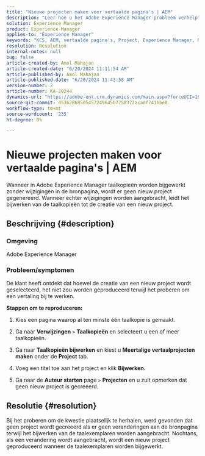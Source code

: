 ```yaml
---
title: "Nieuwe projecten maken voor vertaalde pagina's | AEM"
description: "Leer hoe u het Adobe Experience Manager-probleem verhelpt wanneer er geen nieuw project wordt gemaakt tijdens het bijwerken van de taalkopieën."
solution: Experience Manager
product: Experience Manager
applies-to: "Experience Manager"
keywords: "KCS, AEM, vertaalde pagina's, Project, Experience Manager, Meerdere talen, Referenties, taalkopieën"
resolution: Resolution
internal-notes: null
bug: false
article-created-by: Amol Mahajan
article-created-date: "6/20/2024 11:11:54 AM"
article-published-by: Amol Mahajan
article-published-date: "6/20/2024 11:43:58 AM"
version-number: 2
article-number: KA-20244
dynamics-url: "https://adobe-ent.crm.dynamics.com/main.aspx?forceUCI=1&pagetype=entityrecord&etn=knowledgearticle&id=f9ced0e5-f52e-ef11-840a-000d3a3764e0"
source-git-commit: d5362868505457249645b7758372acadf741bbe0
workflow-type: tm+mt
source-wordcount: '235'
ht-degree: 0%

---
```


# Nieuwe projecten maken voor vertaalde pagina&#39;s | AEM


Wanneer in Adobe Experience Manager taalkopieën worden bijgewerkt zonder wijzigingen in de bronpagina, wordt er geen nieuw project gegenereerd. Wanneer echter wijzigingen worden aangebracht, leidt het bijwerken van de taalkopieën tot de creatie van een nieuw project.

## Beschrijving {#description}


### <b>Omgeving</b>

Adobe Experience Manager



### <b>Probleem/symptomen</b>

De klant heeft ontdekt dat hoewel de creatie van een nieuw project wordt geselecteerd, het niet zou worden geproduceerd terwijl het proberen om een vertaling bij te werken.

<b>Stappen om te reproduceren:</b>

1. Kies een pagina waarop al ten minste één taalkopie is gemaakt.


2. Ga naar <b>Verwijzingen</b> `>`  <b>Taalkopieën</b> en selecteert u een of meer taalkopieën.


3. Ga naar <b>Taalkopieën bijwerken</b> en kiest u <b>Meertalige vertaalprojecten maken</b> onder de <b>Project</b> tab.


4. Voeg een titel toe aan het project en klik <b>Bijwerken.</b>


5. Ga naar de <b>Auteur starten</b> page `>`  <b>Projecten</b> en u zult opmerken dat geen nieuw project is gecreeerd.



## Resolutie {#resolution}


Bij het proberen om de kwestie plaatselijk te herhalen, werd gevonden dat geen project wordt gecreeerd als er geen veranderingen aan de bronpagina terwijl het bijwerken van de taalexemplaren worden aangebracht. Nochtans, als een verandering wordt aangebracht, wordt een nieuw project geproduceerd wanneer de taalexemplaren worden bijgewerkt.
